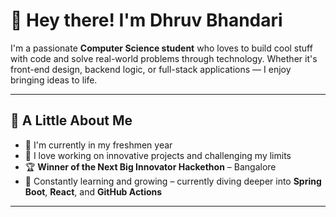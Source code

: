 
# 👋 Hey there! I'm Dhruv Bhandari

I'm a passionate **Computer Science student** who loves to build cool stuff with code and solve real-world problems through technology. 
Whether it's front-end design, backend logic, or full-stack applications — I enjoy bringing ideas to life.

---

## 🚀 A Little About Me

- 📕 I'm currently in my freshmen year 
- 🧠 I love working on innovative projects and challenging my limits  
- 🏆 **Winner of the Next Big Innovator Hackethon** – Bangalore  
- 🌱 Constantly learning and growing – currently diving deeper into **Spring Boot**, **React**, and **GitHub Actions**

---

